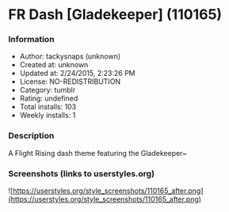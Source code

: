 # FR Dash [Gladekeeper] (110165)

### Information
- Author: tackysnaps (unknown)
- Created at: unknown
- Updated at: 2/24/2015, 2:23:26 PM
- License: NO-REDISTRIBUTION
- Category: tumblr
- Rating: undefined
- Total installs: 103
- Weekly installs: 1


### Description
A Flight Rising dash theme featuring the Gladekeeper~


### Screenshots (links to userstyles.org)
![https://userstyles.org/style_screenshots/110165_after.png](https://userstyles.org/style_screenshots/110165_after.png)


